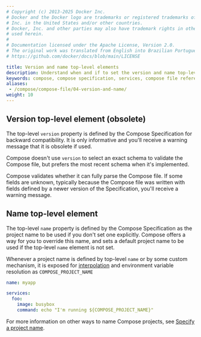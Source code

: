 ```yaml
---
# Copyright (c) 2013-2025 Docker Inc.
# Docker and the Docker logo are trademarks or registered trademarks of Docker,
# Inc. in the United States and/or other countries.
# Docker, Inc. and other parties may also have trademark rights in other terms
# used herein.
#
# Documentation licensed under the Apache License, Version 2.0.
# The original work was translated from English into Brazilian Portuguese.
# https://github.com/docker/docs/blob/main/LICENSE

title: Version and name top-level elements
description: Understand when and if to set the version and name top-level element
keywords: compose, compose specification, services, compose file reference
aliases:
 - /compose/compose-file/04-version-and-name/
weight: 10
---
```

## Version top-level element (obsolete)

The top-level `version` property is defined by the Compose Specification for backward compatibility. It is only informative and you'll receive a warning message that it is obsolete if used.

Compose doesn't use `version` to select an exact schema to validate the Compose file, but
prefers the most recent schema when it's implemented.

Compose validates whether it can fully parse the Compose file. If some fields are unknown, typically
because the Compose file was written with fields defined by a newer version of the Specification, you'll receive a warning message.

## Name top-level element

The top-level `name` property is defined by the Compose Specification as the project name to be used if you don't set one explicitly.
Compose offers a way for you to override this name, and sets a
default project name to be used if the top-level `name` element is not set.

Whenever a project name is defined by top-level `name` or by some custom mechanism, it is exposed for
[interpolation](interpolation.md) and environment variable resolution as `COMPOSE_PROJECT_NAME`

```yml
name: myapp

services:
  foo:
    image: busybox
    command: echo "I'm running ${COMPOSE_PROJECT_NAME}"
```

For more information on other ways to name Compose projects, see [Specify a project name](/manuals/compose/how-tos/project-name.md).

